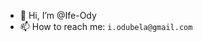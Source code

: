 - 👋 Hi, I’m @Ife-Ody
- 📫 How to reach me: `i.odubela@gmail.com`

<!---
Ife-Ody/Ife-Ody is a ✨ special ✨ repository because its `README.md` (this file) appears on your GitHub profile.
You can click the Preview link to take a look at your changes. 
--->
